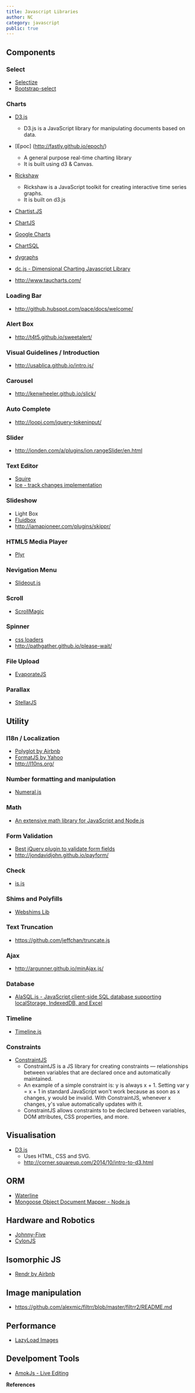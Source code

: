 ```yaml
---
title: Javascript Libraries
author: NC
category: javascript
public: true
---
```


## Components

### Select

- [Selectize](https://github.com/brianreavis/selectize.js)
- [Bootstrap-select](http://silviomoreto.github.io/bootstrap-select/)

### Charts

- [D3.js](http://d3js.org/)
	- D3.js is a JavaScript library for manipulating documents based on data.

- [Epoc] (http://fastly.github.io/epoch/)
	- A general purpose real-time charting library
	- It is built using d3 & Canvas.

- [Rickshaw](http://code.shutterstock.com/rickshaw/)
	- Rickshaw is a JavaScript toolkit for creating interactive time series graphs.
	- It is built on d3.js

- [Chartist.JS](http://gionkunz.github.io/chartist-js/index.html)

- [ChartJS](http://www.chartjs.org/)

- [Google Charts](https://google-developers.appspot.com/chart/interactive/docs/gallery)

- [ChartSQL](http://fnordmetric.io/)

- [dygraphs](http://dygraphs.com/)

- [dc.js - Dimensional Charting Javascript Library](http://dc-js.github.io/dc.js/)

- <http://www.taucharts.com/>

### Loading Bar

- <http://github.hubspot.com/pace/docs/welcome/>

### Alert Box

- <http://t4t5.github.io/sweetalert/>


### Visual Guidelines / Introduction

- <http://usablica.github.io/intro.js/>

### Carousel

- <http://kenwheeler.github.io/slick/>

### Auto Complete

- <http://loopj.com/jquery-tokeninput/>

### Slider

- <http://ionden.com/a/plugins/ion.rangeSlider/en.html>

### Text Editor

- [Squire](http://neilj.github.io/Squire/)
- [Ice - track changes implementation](http://nytimes.github.io/ice/demo/)

### Slideshow

- Light Box
- [Fluidbox](http://codepen.io/terrymun/full/JKHwp)
- <http://iamapioneer.com/plugins/skippr/>

### HTML5 Media Player

- [Plyr](http://plyr.io/)

### Nevigation Menu

- [Slideout.js](https://mango.github.io/slideout/)


### Scroll

- [ScrollMagic](http://janpaepke.github.io/ScrollMagic/)

### Spinner

- [css loaders](http://projects.lukehaas.me/css-loaders/)
- <http://pathgather.github.io/please-wait/>

### File Upload

- [EvaporateJS](https://github.com/TTLabs/EvaporateJS)


### Parallax

- [StellarJS](http://markdalgleish.com/projects/stellar.js/)


## Utility

### I18n / Localization

- [Polyglot by Airbnb](http://airbnb.github.io/polyglot.js/)
- [FormatJS by Yahoo](http://formatjs.io/)
- <http://l10ns.org/>

### Number formatting and manipulation

- [Numeral.js](http://numeraljs.com/)

### Math

- [An extensive math library for JavaScript and Node.js](http://mathjs.org/)

### Form Validation

- [Best jQuery plugin to validate form fields](http://formvalidation.io/)
- <http://jondavidjohn.github.io/payform/>

### Check

- [is.js](http://arasatasaygin.github.io/is.js/)

### Shims and Polyfills

- [Webshims Lib](http://afarkas.github.io/webshim/demos/index.html#)

### Text Truncation

- <https://github.com/jeffchan/truncate.js>

### Ajax

- <http://argunner.github.io/minAjax.js/>

### Database

- [AlaSQL.js - JavaScript client-side SQL database supporting localStorage, IndexedDB, and Excel](https://github.com/agershun/alasql)

### Timeline

- [Timeline.js](http://timeline.knightlab.com/)

### Constraints

- [ConstraintJS](http://cjs.from.so/)
	- ConstraintJS is a JS library for creating constraints — relationships between variables that are declared once and automatically maintained.
	- An example of a simple constraint is: y is always x + 1. Setting var y = x + 1 in standard JavaScript won't work because as soon as x changes, y would be invalid. With ConstraintJS, whenever x changes, y's value automatically updates with it.
	- ConstraintJS allows constraints to be declared between variables, DOM attributes, CSS properties, and more.



## Visualisation

- [D3.js](http://d3js.org/)
	- Uses HTML, CSS and SVG.
	- http://corner.squareup.com/2014/10/intro-to-d3.html


## ORM

- [Waterline](https://github.com/balderdashy/waterline)
- [Mongoose Object Document Mapper - Node.js](http://mongoosejs.com/)


## Hardware and Robotics

- [Johnny-Five](https://github.com/rwaldron/johnny-five)
- [CylonJS](http://cylonjs.com/)


## Isomorphic JS

- [Rendr by Airbnb](https://github.com/rendrjs/rendr)

## Image manipulation

- <https://github.com/alexmic/filtrr/blob/master/filtrr2/README.md>


## Performance

- [LazyLoad Images](http://verlok.github.io/lazyload/)

## Develpoment Tools

- [AmokJs - Live Editing](http://amokjs.com/)



**References**
